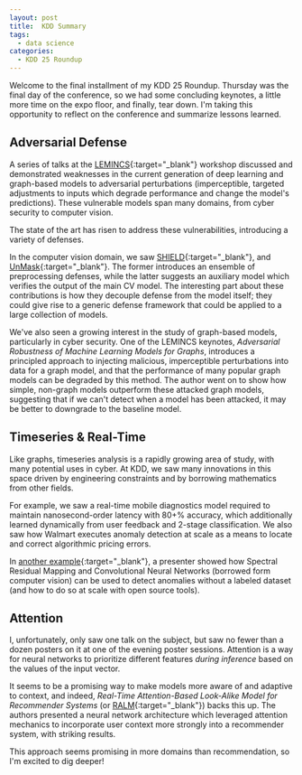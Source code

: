 ```yaml
---
layout: post
title:  KDD Summary
tags:
  - data science
categories:
  - KDD 25 Roundup
---
```


Welcome to the final installment of my KDD 25 Roundup. Thursday was
the final day of the conference, so we had some concluding keynotes,
a little more time on the expo floor, and finally, tear down. I'm
taking this opportunity to reflect on the conference and summarize
lessons learned.

<!-- MORE -->

## Adversarial Defense

A series of talks at the [LEMINCS<i class="fa
fa-external-link"></i>][lemincs]{:target="_blank"} workshop
discussed and demonstrated weaknesses in the current generation of
deep learning and graph-based models to adversarial perturbations
(imperceptible, targeted adjustments to inputs which degrade
performance and change the model's predictions). These vulnerable
models span many domains, from cyber security to computer vision.

The state of the art has risen to address these vulnerabilities,
introducing a variety of defenses.

In the computer vision domain, we saw [SHIELD<i class="fa
fa-external-link"></i>][gh-shield]{:target="_blank"}, and [UnMask<i
class="fa fa-external-link"></i>][unmask]{:target="_blank"}. The
former introduces an ensemble of preprocessing defenses, while the
latter suggests an auxiliary model which verifies the output of the
main CV model. The interesting part about these contributions is how
they decouple defense from the model itself; they could give rise to
a generic defense framework that could be applied to a large
collection of models.

We've also seen a growing interest in the study of graph-based
models, particularly in cyber security. One of the LEMINCS keynotes,
*Adversarial Robustness of Machine Learning Models for Graphs*,
introduces a principled approach to injecting malicious,
imperceptible perturbations into data for a graph model, and that the
performance of many popular graph models can be degraded by this
method. The author went on to show how simple, non-graph models
outperform these attacked graph models, suggesting that if we can't
detect when a model has been attacked, it may be better to downgrade
to the baseline model.

[lemincs]: https://eda.cispa.saarland/events/lemincs19
[gh-shield]: https://github.com/nilakshdas/shield-efficacy
[unmask]: https://eda.cispa.saarland/events/lemincs19/papers/paper_freitas_etal.pdf

## Timeseries & Real-Time

Like graphs, timeseries analysis is a rapidly growing area of study,
with many potential uses in cyber. At KDD, we saw many innovations in
this space driven by engineering constraints and by borrowing
mathematics from other fields.

For example, we saw a real-time mobile diagnostics model required to
maintain nanosecond-order latency with 80+% accuracy, which
additionally learned dynamically from user feedback and 2-stage
classification. We also saw how Walmart executes anomaly detection at
scale as a means to locate and correct algorithmic pricing errors.

In [another example<i class="fa
fa-external-link"></i>][ms-ts]{:target="_blank"}, a presenter showed
how Spectral Residual Mapping and Convolutional Neural Networks
(borrowed form computer vision) can be used to detect anomalies
without a labeled dataset (and how to do so at scale with open source
tools).

[ms-ts]: https://arxiv.org/abs/1906.03821

## Attention

I, unfortunately, only saw one talk on the subject, but saw no fewer
than a dozen posters on it at one of the evening poster sessions.
Attention is a way for neural networks to prioritize different
features *during inference* based on the values of the input vector.

It seems to be a promising way to make models more aware of and
adaptive to context, and indeed, *Real-Time Attention-Based
Look-Alike Model for Recommender Systems* (or [RALM<i class="fa
fa-external-link"></i>][ralm]{:target="_blank"}) backs this up. The
authors presented a neural network architecture which leveraged
attention mechanics to incorporate user context more strongly into a
recommender system, with striking results.

This approach seems promising in more domains than recommendation, so
I'm excited to dig deeper!

[ralm]: https://arxiv.org/abs/1906.05022
